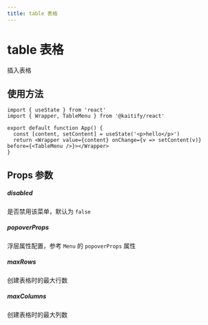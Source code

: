 ```yaml
---
title: table 表格
---
```


# table 表格

插入表格

## 使用方法

```tsx
import { useState } from 'react'
import { Wrapper, TableMenu } from '@kaitify/react'

export default function App() {
  const [content, setContent] = useState('<p>hello</p>')
  return <Wrapper value={content} onChange={v => setContent(v)} before={<TableMenu />}></Wrapper>
}
```

## Props 参数

##### disabled <Badge type="danger" text="boolean" />

是否禁用该菜单，默认为 `false`

##### popoverProps <Badge type="danger" text="Omit<NonNullable<MenuPropsType['popoverProps']>, 'onShow' | 'onShowing' | 'onShown' | 'onHide' | 'onHiding' | 'onHidden'>" />

浮层属性配置，参考 `Menu` 的 `popoverProps` 属性

##### maxRows <Badge type="danger" text="number" />

创建表格时的最大行数

##### maxColumns <Badge type="danger" text="number" />

创建表格时的最大列数
